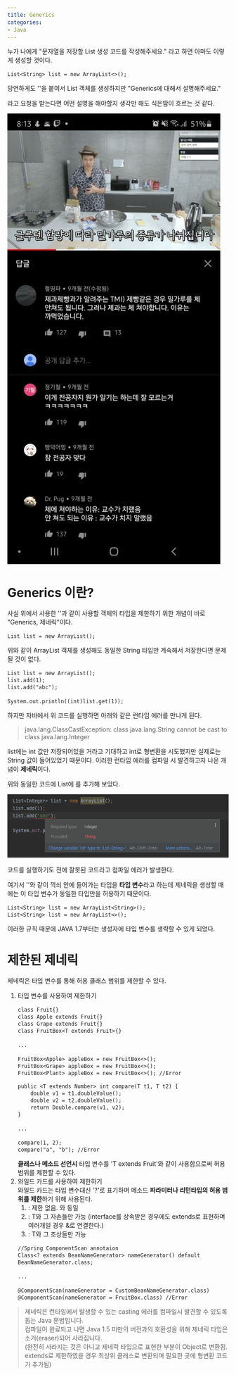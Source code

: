 ```yaml
---
title: Generics  
categories:
- Java
---
```


누가 나에게 "문자열을 저장할 List 생성 코드를 작성해주세요." 라고 하면 아마도 이렇게 생성할 것이다. 

```
List<String> list = new ArrayList<>();
```

당연하게도 '<String>'을 붙여서 List 객체를 생성하지만 "Generics에 대해서 설명해주세요."

라고 요청을 받는다면 어떤 설명을 해야할지 생각만 해도 식은땀이 흐르는 것 같다.


![img.png](../assets/images/img.png)


# Generics 이란?
사실 위에서 사용한 '<String>'과 같이 사용할 객체의 타입을 제한하기 위한 개념이 바로 "Generics, 제네릭"이다.

```
List list = new ArrayList();
```

위와 같이 ArrayList 객체를 생성해도 동일한 String 타입만 계속해서 저장한다면 문제될 것이 없다.


```
List list = new ArrayList();
list.add(1);
list.add("abc");

System.out.println((int)list.get(1));
```

하지만 자바에서 위 코드를 실행하면 아래와 같은 런타임 에러를 만나게 된다.

> java.lang.ClassCastException: class java.lang.String cannot be cast to class java.lang.Integer

list에는 int 값만 저장되어있을 거라고 기대하고 int로 형변환을 시도했지만 실제로는 String 값이 들어있었기 때문이다.
이러한 런타임 에러를 컴파일 시 발견하고자 나온 개념이 **제네릭**이다.

위와 동일한 코드에 List에 <Integer>를 추가해 보았다.

![img_2.png](../assets/images/img_2.png)

코드를 실행하기도 전에 잘못된 코드라고 컴파일 에러가 발생한다.

여기서 '<Integer>'와 같이 꺽쇠 안에 들어가는 타입을 **타입 변수**라고 하는데 제네릭을 생성할 때에는 이 타입 변수가 동일한 타입만을 허용하기 때문이다.

```
List<String> list = new ArrayList<String>();
List<String> list = new ArrayList<>();
```

이러한 규칙 때문에 JAVA 1.7부터는 생성자에 타입 변수를 생략할 수 있게 되었다.

# 제한된 제네릭
제네릭은 타입 변수를 통해 허용 클래스 범위를 제한할 수 있다.
1. 타입 변수를 사용하여 제한하기
    ```
    class Fruit{}
    class Apple extends Fruit{}
    class Grape extends Fruit{}
    class FruitBox<T extends Fruit>{}
   
    ...
   
    FruitBox<Apple> appleBox = new FruitBox<>();
    FruitBox<Grape> appleBox = new FruitBox<>();
    FruitBox<Plant> appleBox = new FruitBox<>(); //Error
    ```
   ```
   public <T extends Number> int compare(T t1, T t2) {
       double v1 = t1.doubleValue();
       double v2 = t2.doubleValue();
       return Double.compare(v1, v2);
   }
   
   ...
   
   compare(1, 2);
   compare("a", "b"); //Error
   ```
   **클래스나 메소드 선언시** 타입 변수를 'T extends Fruit'와 같이 사용함으로써 허용 범위를 제한할 수 있다.
2. 와일드 카드를 사용하여 제한하기  
   와일드 카드는 타입 변수대신 '?'로 표기하며 메소드 **파라미터나 리턴타입의 허용 범위를 제한**하기 위해 사용된다.
   1. <?> : 제한 없음. <? extneds Object>와 동일
   2. <? extends T> : T와 그 자손들만 가능 (interface를 상속받은 경우에도 extends로 표현하며 여러개일 경우 &로 연결한다.)
   3. <? super T> : T와 그 조상들만 가능
   ```
   //Spring ComponentScan annotaion 
   Class<? extends BeanNameGenerator> nameGenerator() default BeanNameGenerator.class;
   
   ...
   
   @ComponentScan(nameGenerator = CustomBeanNameGenerator.class)
   @ComponentScan(nameGenerator = FruitBox.class) //Error
   ```

> 제네릭은 런타임에서 발생할 수 있는 casting 에러를 컴파일시 발견할 수 있도록 돕는 Java 문법입니다.   
> 컴파일이 완료되고 나면 Java 1.5 미만의 버전과의 호환성을 위해 제네릭 타입은 소거(eraser)되어 사라집니다.  
> (완전히 사라지는 것은 아니고 제네릭 타입으로 표현한 부분이 Object로 변환됨. extends로 제한하였을 경우 최상위 클래스로 변환되며 필요한 곳에 형변환 코드가 추가됨)